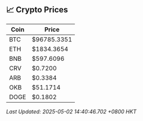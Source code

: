 ## 📈 Crypto Prices

| Coin | Price |
| ---- | ----- |
| BTC | $96785.3351 |
| ETH | $1834.3654 |
| BNB | $597.6096 |
| CRV | $0.7200 |
| ARB | $0.3384 |
| OKB | $51.1714 |
| DOGE | $0.1802 |

_Last Updated: 2025-05-02 14:40:46.702 +0800 HKT_